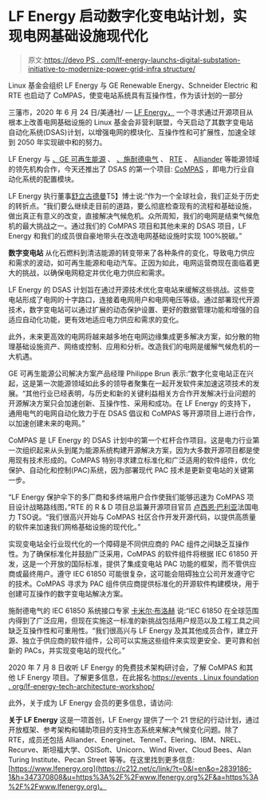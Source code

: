 # LF Energy 启动数字化变电站计划，实现电网基础设施现代化

> 原文:[https://devo PS . com/lf-energy-launchs-digital-substation-initiative-to-modernize-power-grid-infra structure/](https://devops.com/lf-energy-launches-digital-substation-initiative-to-modernize-power-grid-infrastructure/)

Linux 基金会组织 LF Energy 与 GE Renewable Energy、Schneider Electric 和 RTE 也启动了 CoMPAS，使变电站系统具有互操作性，作为该计划的一部分

三藩市，2020 年 6 月 24 日/美通社/ — [LF Energy，](https://c212.net/c/link/?t=0&l=en&o=2839186-1&h=1290403766&u=https%3A%2F%2Fwww.lfenergy.org%2F&a=LF+Energy%2C) 一个寻求通过开源项目从根本上改善电网基础设施的 Linux 基金会非营利联盟，今天启动了其数字变电站自动化系统(DSAS)计划，以增强电网的模块化、互操作性和可扩展性，加速全球到 2050 年实现碳中和的努力。

LF Energy 与 [、GE 可再生能源](https://c212.net/c/link/?t=0&l=en&o=2839186-1&h=1966943212&u=https%3A%2F%2Fwww.ge.com%2Frenewableenergy%2Fhome&a=GE+Renewable+Energy) 、 [、施耐德电气](https://c212.net/c/link/?t=0&l=en&o=2839186-1&h=512279020&u=https%3A%2F%2Fwww.se.com%2Fww%2Fen%2F&a=Schneider+Electric) 、 [RTE](https://c212.net/c/link/?t=0&l=en&o=2839186-1&h=4125832441&u=https%3A%2F%2Fwww.rte-france.com%2Fen&a=RTE) 、 [Alliander](https://c212.net/c/link/?t=0&l=en&o=2839186-1&h=511397863&u=https%3A%2F%2Fwww.alliander.com%2Fen%2F&a=Alliander) 等能源领域的领先机构合作，今天还推出了 DSAS 的第一个项目: [CoMPAS](https://c212.net/c/link/?t=0&l=en&o=2839186-1&h=2843100066&u=https%3A%2F%2Fwww.lfenergy.org%2Fprojects%2Fcompas%2F&a=CoMPAS) ，即电力行业自动化系统的配置模块。

LF Energy 执行董事[舒立古德曼](https://c212.net/c/link/?t=0&l=en&o=2839186-1&h=3328667913&u=https%3A%2F%2Fwww.lfenergy.org%2Fpersons%2Fshuli-goodman%2F&a=Dr.+Shuli+Goodman)T5】博士说:“作为一个全球社会，我们正处于历史的转折点。“我们要么继续走目前的道路，要么彻底检查现有的流程和基础设施，做出真正有意义的改变，直接解决气候危机。众所周知，我们的电网是结束气候危机的最大挑战之一。通过我们的 CoMPAS 项目和其他未来的 DSAS 项目，LF Energy 和我们的成员很自豪地带头在改造电网基础设施时实现 100%脱碳。”

**数字变电站** 从化石燃料到清洁能源的转变带来了各种条件的变化，导致电力供应和需求的波动，如可再生能源和电动汽车。正因为如此，电网运营商现在面临着更大的挑战，以确保电网稳定并优化电力供应和需求。

LF Energy 的 DSAS 计划旨在通过开源技术优化变电站来缓解这些挑战。这些变电站形成了电网的十字路口，连接着电网用户和电网电压等级。通过部署现代开源技术，数字变电站可以通过扩展的动态保护设置、更好的数据管理功能和增强的自适应自动化功能，更有效地适应电力供应和需求的变化。

此外，未来更高效的电网将越来越多地在电网边缘集成更多解决方案，如分散的物理基础设施资产、网络或控制、应用和分析。改造我们的电网是缓解气候危机的一大机遇。

GE 可再生能源公司解决方案产品经理 Philippe Brun 表示:“数字化变电站正在兴起，这是第一次能源领域如此多的领导者聚集在一起开发软件来加速这项技术的发展。“其他行业已经表明，与历史和新的关键利益相关方合作开发解决行业问题的开源解决方案只会加速创新、互操作性、采用和成功。在 LF Energy 的支持下，通用电气的电网自动化致力于在 DSAS 倡议和 CoMPAS 等开源项目上进行合作，以加速创建未来的电网。”

CoMPAS 是 LF Energy 的 DSAS 计划中的第一个杠杆合作项目。这是电力行业第一次组织起来从头到尾为能源系统构建开源解决方案，因为大多数开源项目都是使用现有技术形成的。CoMPAS 特别寻求建立标准化和广泛适用的软件组件，优化保护、自动化和控制(PAC)系统，因为部署现代 PAC 技术是更新变电站的关键第一步。

“LF Energy 保护伞下的多厂商和多终端用户合作使我们能够迅速为 CoMPAS 项目设计战略路线图，”RTE 的 R & D 项目总监兼开源项目官员 [卢西恩·巴利亚](https://c212.net/c/link/?t=0&l=en&o=2839186-1&h=3838880519&u=https%3A%2F%2Fwww.lfenergy.org%2Fabout%2Fleadership%2F&a=Lucian+Balea)法国电力 TSO说。“我们很高兴开始与 CoMPAS 社区合作开发开源代码，以提供高质量的软件来加速我们网格基础设施的现代化。”

实现变电站全行业现代化的一个障碍是不同供应商的 PAC 组件之间缺乏互操作性。为了确保标准化并鼓励广泛采用，CoMPAS 的软件组件将根据 IEC 61850 开发，这是一个开放的国际标准，提供了集成变电站 PAC 功能的框架，而不管供应商或最终用户。遵守 IEC 61850 可能很复杂，这可能会阻碍独立公司开发遵守它的技术。CoMPAS 寻求为 PAC 组件供应商提供标准化的开源软件构建模块，用于创建可互操作的数字变电站解决方案。

施耐德电气的 IEC 61850 系统接口专家 [卡米尔·布洛赫](https://c212.net/c/link/?t=0&l=en&o=2839186-1&h=2652581073&u=https%3A%2F%2Fwww.linkedin.com%2Fin%2Fcamille-bloch-14b1105%2F%3ForiginalSubdomain%3Dfr&a=Camille+Bloch) 说:“IEC 61850 在全球范围内得到了广泛应用，但现在实施这一标准的新挑战包括用户规范以及工程工具之间缺乏互操作性和可重用性。“我们很高兴与 LF Energy 及其其他成员合作，建立开源、独立于供应商的软件组件，公司可以实施这些组件来实现更安全、更可靠和创新的 PACs，并实现变电站的现代化。”

2020 年 7 月 8 日收听 LF Energy 的免费技术架构研讨会，了解 CoMPAS 和其他 LF Energy 项目。了解更多信息，在此报名:[https://events . Linux foundation . org/lf-energy-tech-architecture-workshop/](https://c212.net/c/link/?t=0&l=en&o=2839186-1&h=3021728354&u=https%3A%2F%2Fevents.linuxfoundation.org%2Flf-energy-tech-architecture-workshop%2F&a=https%3A%2F%2Fevents.linuxfoundation.org%2Flf-energy-tech-architecture-workshop%2F)

此外，关于成为 LF Energy 会员的更多信息，请访问:

**关于 LF Energy** 这是一项首创，LF Energy 提供了一个 21 世纪的行动计划，通过开放框架、参考架构和辅助项目的支持生态系统来解决气候变化问题。除了 RTE，成员还包括 Alliander、Energinet、TenneT、Elering、IBM、NREL、Recurve、斯坦福大学、OSISoft、Unicorn、Wind River、Cloud Bees、Alan Turing Institute、Pecan Street 等等。在这里找到更多信息:[https://www.lfenergy.org](https://c212.net/c/link/?t=0&l=en&o=2839186-1&h=347370808&u=https%3A%2F%2Fwww.lfenergy.org%2F&a=https%3A%2F%2Fwww.lfenergy.org)。